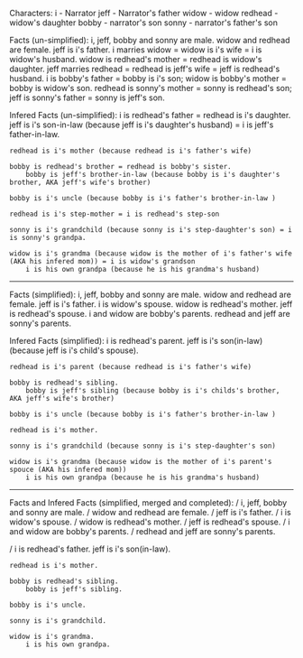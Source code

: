 Characters:
    i       -   Narrator
    jeff    -   Narrator's father
    widow   -   widow
    redhead -   widow's daughter
    bobby   -   narrator's son
    sonny   -   narrator's father's son

Facts (un-simplified):
    i, jeff, bobby and sonny are male.
    widow and redhead are female.
    jeff is i's father.
    i marries widow = widow is i's wife = i is widow's husband.
    widow is redhead's mother = redhead is widow's daughter.
    jeff marries redhead = redhead is jeff's wife = jeff is redhead's husband.
    i is bobby's father = bobby is i's son; widow is bobby's mother = bobby is widow's son.
    redhead is sonny's mother = sonny is redhead's son; jeff is sonny's father = sonny is jeff's son.
    

Infered Facts (un-simplified):
    i is redhead's father = redhead is i's daughter.
        jeff is i's son-in-law (because jeff is i's daughter's husband) = i is jeff's father-in-law.

    redhead is i's mother (because redhead is i's father's wife)

    bobby is redhead's brother = redhead is bobby's sister.    
        bobby is jeff's brother-in-law (because bobby is i's daughter's brother, AKA jeff's wife's brother)

    bobby is i's uncle (because bobby is i's father's brother-in-law )

    redhead is i's step-mother = i is redhead's step-son

    sonny is i's grandchild (because sonny is i's step-daughter's son) = i is sonny's grandpa.

    widow is i's grandma (because widow is the mother of i's father's wife (AKA his infered mom)) = i is widow's grandson
        i is his own grandpa (because he is his grandma's husband)

-----------------------------------------------------------------------------------------------------

Facts (simplified):
    i, jeff, bobby and sonny are male.
    widow and redhead are female.
    jeff is i's father.
    i is widow's spouse.
    widow is redhead's mother.
    jeff is redhead's spouse.
    i and widow are bobby's parents.
    redhead and jeff are sonny's parents.


Infered Facts (simplified):
    i is redhead's parent.
        jeff is i's son(in-law) (because jeff is i's child's spouse).

    redhead is i's parent (because redhead is i's father's wife)

    bobby is redhead's sibling.    
        bobby is jeff's sibling (because bobby is i's childs's brother, AKA jeff's wife's brother)

    bobby is i's uncle (because bobby is i's father's brother-in-law )

    redhead is i's mother.

    sonny is i's grandchild (because sonny is i's step-daughter's son)

    widow is i's grandma (because widow is the mother of i's parent's spouce (AKA his infered mom))
        i is his own grandpa (because he is his grandma's husband)


-----------------------------------------------------------------------------------------------------


Facts and Infered Facts (simplified, merged and completed):
/    i, jeff, bobby and sonny are male.
/    widow and redhead are female.
/    jeff is i's father.
/    i is widow's spouse.
/    widow is redhead's mother.
/    jeff is redhead's spouse.
/    i and widow are bobby's parents.
/    redhead and jeff are sonny's parents.

/    i is redhead's father.
        jeff is i's son(in-law).

    redhead is i's mother.

    bobby is redhead's sibling.    
        bobby is jeff's sibling.

    bobby is i's uncle.

    sonny is i's grandchild.

    widow is i's grandma.
        i is his own grandpa.